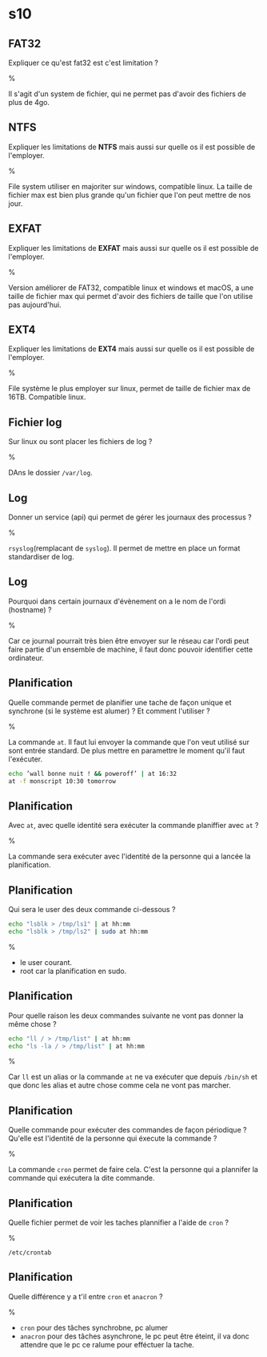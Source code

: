 # s10

## FAT32

Expliquer ce qu'est fat32 est c'est limitation ?

%

Il s'agit d'un system de fichier, qui ne permet pas d'avoir
des fichiers de plus de 4go.

## NTFS

Expliquer les limitations de __NTFS__ mais aussi sur quelle 
os il est possible de l'employer.

%

File system utiliser en majoriter sur windows, compatible 
linux. La taille de fichier max est bien plus grande qu'un 
fichier que l'on peut mettre de nos jour.

## EXFAT

Expliquer les limitations de __EXFAT__ mais aussi sur quelle 
os il est possible de l'employer.

%

Version améliorer de FAT32, compatible linux et windows et 
macOS, a une taille de fichier max qui permet d'avoir des 
fichiers de taille que l'on utilise pas aujourd'hui.

## EXT4

Expliquer les limitations de __EXT4__ mais aussi sur quelle 
os il est possible de l'employer.

%

File système le plus employer sur linux, permet de taille de 
fichier max de 16TB. Compatible linux.

## Fichier log

Sur linux ou sont placer les fichiers de log ?

%

DAns le dossier `/var/log`.

## Log

Donner un service (api) qui permet de gérer les journaux des processus ?

%

`rsyslog`(remplacant de `syslog`). Il permet de mettre en place un format 
standardiser de log.

## Log

Pourquoi dans certain journaux d'évènement on a le nom de l'ordi (hostname) ?

%

Car ce journal pourrait très bien être envoyer sur le réseau car l'ordi peut 
faire partie d'un ensemble de machine, il faut donc pouvoir identifier cette 
ordinateur.

## Planification

Quelle commande permet de planifier une tache de façon unique et synchrone (si 
le système est alumer) ? Et comment l'utiliser ?

%

La commande `at`. Il faut lui envoyer la commande que l'on veut utilisé sur 
sont entrée standard. De plus mettre en paramettre le moment qu'il faut 
l'exécuter.

```sh
echo ’wall bonne nuit ! && poweroff’ | at 16:32
at -f monscript 10:30 tomorrow
```

## Planification

Avec `at`, avec quelle identité sera exécuter la commande planiffier avec `at` ?

%

La commande sera exécuter avec l'identité de la personne qui a lancée la 
planification.

## Planification

Qui sera le user des deux commande ci-dessous ?

```sh
echo "lsblk > /tmp/ls1" | at hh:mm
echo "lsblk > /tmp/ls2" | sudo at hh:mm
```

%

- le user courant.
- root car la planification en sudo.

## Planification

Pour quelle raison les deux commandes suivante ne vont pas donner la même 
chose ?

```sh
echo "ll / > /tmp/list" | at hh:mm
echo "ls -la / > /tmp/list" | at hh:mm
```

%

Car `ll` est un alias or la commande `at` ne va exécuter que depuis `/bin/sh` et
que donc les alias et autre chose comme cela ne vont pas marcher.

## Planification

Quelle commande pour exécuter des commandes de façon périodique ? Qu'elle est 
l'identité de la personne qui éxecute la commande ?

%

La commande `cron` permet de faire cela. C'est la personne qui a plannifer la 
commande qui exécutera la dite commande.

## Planification

Quelle fichier permet de voir les taches plannifier a l'aide de `cron` ?

%

`/etc/crontab`

## Planification 

Quelle différence y a t'il entre `cron` et `anacron` ?

%

- `cron` pour des tâches synchrobne, pc alumer
- `anacron` pour des tâches asynchrone, le pc peut être éteint, il va donc 
attendre que le pc ce ralume pour efféctuer la tache.